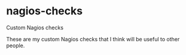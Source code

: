 nagios-checks
=============

Custom Nagios checks

These are my custom Nagios checks that I think will be useful to other people.
